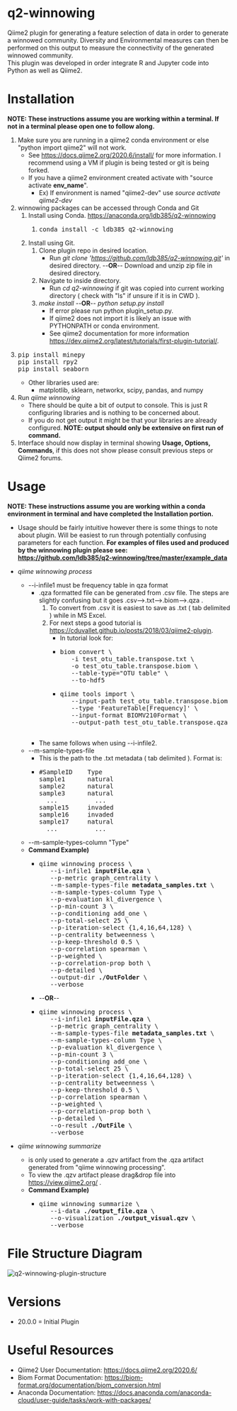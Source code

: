 # q2-winnowing
<p> 
Qiime2 plugin for generating a feature selection of data in order to generate a winnowed community.
Diversity and Environmental measures can then be performed on this output to measure the connectivity of the generated winnowed community.</br>
This plugin was developed in order integrate R and Jupyter code into Python as well as Qiime2.</br>
</p>
 
# Installation
__NOTE: These instructions assume you are working within a terminal. If not in a terminal please open one to follow along.__
1. Make sure you are running in a qiime2 conda environment or else "python import qiime2" will not work.
    * See https://docs.qiime2.org/2020.6/install/ for more information. I recommend using a VM if plugin is being tested or git is being forked.
    * If you have a qiime2 environment created activate with "source activate __env_name__".
        * Ex) If environment is named "qiime2-dev" use *source activate qiime2-dev*
1. winnowing packages can be accessed through Conda and Git
    1. Install using Conda. https://anaconda.org/ldb385/q2-winnowing
        1. <pre>conda install -c ldb385 q2-winnowing
        </pre>
    1. Install using Git.
        1. Clone plugin repo in desired location.
            * Run *git clone 'https://github.com/ldb385/q2-winnowing.git'* in desired directory. --__OR__-- Download and unzip zip file in desired directory.
        1. Navigate to inside directory.
            * Run *cd q2-winnowing* if git was copied into current working directory ( check with "ls" if unsure if it is in CWD ).
        1. *make install*   --__OR__--   *python setup.py install*
            * If error please run python plugin_setup.py.
            * If qiime2 does not import it is likely an issue with PYTHONPATH or conda environment.
            * See qiime2 documentation for more information https://dev.qiime2.org/latest/tutorials/first-plugin-tutorial/.
1. <pre>pip install minepy
   pip install rpy2
   pip install seaborn
   </pre>
    * Other libraries used are:
        * matplotlib, sklearn, networkx, scipy, pandas, and numpy
1. Run *qiime winnowing*
    * There should be quite a bit of output to console. This is just R configuring libraries and is nothing to be concerned about.
    * If you do not get output it might be that your libraries are already configured. __NOTE: output should only be extensive on first run of command.__
1. Interface should now display in terminal showing __Usage, Options, Commands__, if this does not show please consult previous steps or Qiime2 forums.

# Usage
__NOTE: These instructions assume you are working within a conda environment in terminal and have completed the Installation portion.__
* Usage should be fairly intuitive however there is some things to note about plugin. Will be easiest to run through potentially confusing parameters for each function. __For examples of files used and produced by the winnowing plugin please see:__<br/>__https://github.com/ldb385/q2-winnowing/tree/master/example_data__
* *qiime winnowing process*
    * --i-infile1 must be frequency table in qza format
       * .qza formatted file can be generated from .csv file. The steps are slightly confusing but it goes .csv-->.txt-->.biom-->.qza .
           1. To convert from .csv it is easiest to save as .txt ( tab delimited ) while in MS Excel.
           2. For next steps a good tutorial is https://cduvallet.github.io/posts/2018/03/qiime2-plugin.
               * In tutorial look for:
               * <pre>biom convert \
                    -i test_otu_table.transpose.txt \
                    -o test_otu_table.transpose.biom \
                    --table-type="OTU table" \
                    --to-hdf5
                 </pre>
               * <pre>qiime tools import \
                    --input-path test_otu_table.transpose.biom \
                    --type 'FeatureTable[Frequency]' \
                    --input-format BIOMV210Format \
                    --output-path test_otu_table.transpose.qza
                  </pre>
       * The same follows when using --i-infile2.
    * --m-sample-types-file
       * This is the path to the .txt metadata ( tab delimited ). Format is:
       * <pre>#SampleID    Type
         sample1      natural
         sample2      natural
         sample3      natural
           ...          ...
         sample15     invaded
         sample16     invaded
         sample17     natural
           ...          ...
         </pre>
    * --m-sample-types-column "Type"
    * __Command Example)__
        * <pre>qiime winnowing process \
             --i-infile1 <b>inputFile.qza</b> \
             --p-metric graph_centrality \
             --m-sample-types-file <b>metadata_samples.txt</b> \
             --m-sample-types-column Type \
             --p-evaluation kl_divergence \
             --p-min-count 3 \
             --p-conditioning add_one \
             --p-total-select 25 \
             --p-iteration-select {1,4,16,64,128} \
             --p-centrality betweenness \
             --p-keep-threshold 0.5 \
             --p-correlation spearman \
             --p-weighted \
             --p-correlation-prop both \
             --p-detailed \
             --output-dir <b>./OutFolder</b> \
             --verbose
          </pre>
        * --__OR__--
        * <pre>qiime winnowing process \
             --i-infile1 <b>inputFile.qza</b> \
             --p-metric graph_centrality \
             --m-sample-types-file <b>metadata_samples.txt</b> \
             --m-sample-types-column Type \
             --p-evaluation kl_divergence \
             --p-min-count 3 \
             --p-conditioning add_one \
             --p-total-select 25 \
             --p-iteration-select {1,4,16,64,128} \
             --p-centrality betweenness \
             --p-keep-threshold 0.5 \
             --p-correlation spearman \
             --p-weighted \
             --p-correlation-prop both \
             --p-detailed \
             --o-result <b>./OutFile</b> \
             --verbose
          </pre>

* *qiime winnowing summarize* 
    * is only used to generate a .qzv artifact from the .qza artifact generated from "qiime winnowing processing".
    * To view the .qzv artifact please drag&drop file into https://view.qiime2.org/ .
    * __Command Example)__
        * <pre>qiime winnowing summarize \
             --i-data <b>./output_file.qza</b> \
             --o-visualization <b>./output_visual.qzv</b> \
             --verbose
          </pre>

# File Structure Diagram
![q2-winnowing-plugin-structure](https://user-images.githubusercontent.com/55117132/91479374-9144da80-e85e-11ea-9f62-f704b210efb2.png)

# Versions
<ul>
 <li> 20.0.0 = Initial Plugin </li>
</ul>

# Useful Resources
* Qiime2 User Documentation: https://docs.qiime2.org/2020.6/
* Biom Format Documentation: https://biom-format.org/documentation/biom_conversion.html
* Anaconda Documentation: https://docs.anaconda.com/anaconda-cloud/user-guide/tasks/work-with-packages/


